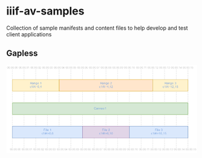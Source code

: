 # iiif-av-samples

Collection of sample manifests and content files to help develop and test client applications

## Gapless
![Example gapless schenario](gapless.png)